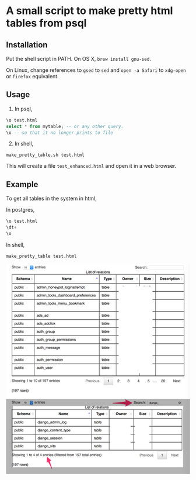 # A small script to make pretty html tables from psql

## Installation

Put the shell script in PATH. On OS X, `brew install gnu-sed`.

On Linux, change references to `gsed` to `sed` and `open -a Safari` to
`xdg-open` or `firefox` equivalent.

## Usage

1. In psql,
```sql
\o test.html
select * from mytable; -- or any other query.
\o -- so that it no longer prints to file
```

2. In shell,
```shell
make_pretty_table.sh test.html
```
This will create a file `test_enhanced.html` and open it in a web browser.

## Example

To get all tables in the system in html,

In postgres,
```sql
\o test.html
\dt+
\o
```

In shell,
```shell
make_pretty_table test.html
```

![unfiltered](https://raw.githubusercontent.com/ustun/postgresql-pretty-table/master/images/unfiltered.png "Unfiltered")
![filtered](https://raw.githubusercontent.com/ustun/postgresql-pretty-table/master/images/filtered.png "Filtered")
